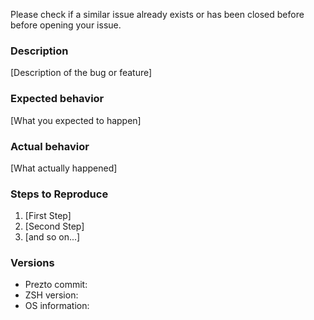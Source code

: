 Please check if a similar issue already exists or has been closed before before
opening your issue.

### Description

[Description of the bug or feature]

### Expected behavior

[What you expected to happen]

### Actual behavior

[What actually happened]

### Steps to Reproduce

1. [First Step]
2. [Second Step]
3. [and so on...]

### Versions

  - Prezto commit:
  - ZSH version:
  - OS information:
